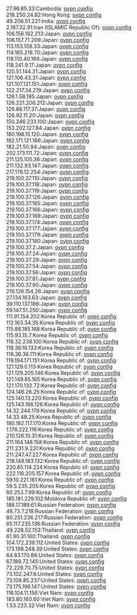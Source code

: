 27.96.85.33:Cambodia: [ovpn config](vpn/27_96_85_33.ovpn)  
218.250.24.82:Hong Kong: [ovpn config](vpn/218_250_24_82.ovpn)  
49.206.51.221:India: [ovpn config](vpn/49_206_51_221.ovpn)  
2.187.32.91:Iran (ISLAMIC Republic Of): [ovpn config](vpn/2_187_32_91.ovpn)  
106.156.162.213:Japan: [ovpn config](vpn/106_156_162_213.ovpn)  
106.157.71.209:Japan: [ovpn config](vpn/106_157_71_209.ovpn)  
113.153.108.33:Japan: [ovpn config](vpn/113_153_108_33.ovpn)  
114.185.218.70:Japan: [ovpn config](vpn/114_185_218_70.ovpn)  
118.110.40.169:Japan: [ovpn config](vpn/118_110_40_169.ovpn)  
118.241.9.17:Japan: [ovpn config](vpn/118_241_9_17.ovpn)  
120.51.144.31:Japan: [ovpn config](vpn/120_51_144_31.ovpn)  
121.106.43.31:Japan: [ovpn config](vpn/121_106_43_31.ovpn)  
121.107.121.151:Japan: [ovpn config](vpn/121_107_121_151.ovpn)  
122.217.34.219:Japan: [ovpn config](vpn/122_217_34_219.ovpn)  
126.1.58.195:Japan: [ovpn config](vpn/126_1_58_195.ovpn)  
126.221.206.212:Japan: [ovpn config](vpn/126_221_206_212.ovpn)  
126.88.117.37:Japan: [ovpn config](vpn/126_88_117_37.ovpn)  
126.92.11.20:Japan: [ovpn config](vpn/126_92_11_20.ovpn)  
150.246.233.100:Japan: [ovpn config](vpn/150_246_233_100.ovpn)  
153.202.127.84:Japan: [ovpn config](vpn/153_202_127_84.ovpn)  
180.198.15.120:Japan: [ovpn config](vpn/180_198_15_120.ovpn)  
182.171.121.166:Japan: [ovpn config](vpn/182_171_121_166.ovpn)  
182.21.50.84:Japan: [ovpn config](vpn/182_21_50_84.ovpn)  
202.173.111.72:Japan: [ovpn config](vpn/202_173_111_72.ovpn)  
211.125.105.36:Japan: [ovpn config](vpn/211_125_105_36.ovpn)  
211.132.93.147:Japan: [ovpn config](vpn/211_132_93_147.ovpn)  
217.178.12.254:Japan: [ovpn config](vpn/217_178_12_254.ovpn)  
219.100.37.110:Japan: [ovpn config](vpn/219_100_37_110.ovpn)  
219.100.37.118:Japan: [ovpn config](vpn/219_100_37_118.ovpn)  
219.100.37.119:Japan: [ovpn config](vpn/219_100_37_119.ovpn)  
219.100.37.126:Japan: [ovpn config](vpn/219_100_37_126.ovpn)  
219.100.37.165:Japan: [ovpn config](vpn/219_100_37_165.ovpn)  
219.100.37.166:Japan: [ovpn config](vpn/219_100_37_166.ovpn)  
219.100.37.169:Japan: [ovpn config](vpn/219_100_37_169.ovpn)  
219.100.37.174:Japan: [ovpn config](vpn/219_100_37_174.ovpn)  
219.100.37.177:Japan: [ovpn config](vpn/219_100_37_177.ovpn)  
219.100.37.179:Japan: [ovpn config](vpn/219_100_37_179.ovpn)  
219.100.37.190:Japan: [ovpn config](vpn/219_100_37_190.ovpn)  
219.100.37.2:Japan: [ovpn config](vpn/219_100_37_2.ovpn)  
219.100.37.24:Japan: [ovpn config](vpn/219_100_37_24.ovpn)  
219.100.37.29:Japan: [ovpn config](vpn/219_100_37_29.ovpn)  
219.100.37.54:Japan: [ovpn config](vpn/219_100_37_54.ovpn)  
219.100.37.56:Japan: [ovpn config](vpn/219_100_37_56.ovpn)  
219.100.37.81:Japan: [ovpn config](vpn/219_100_37_81.ovpn)  
219.100.37.90:Japan: [ovpn config](vpn/219_100_37_90.ovpn)  
219.126.154.26:Japan: [ovpn config](vpn/219_126_154_26.ovpn)  
27.134.163.63:Japan: [ovpn config](vpn/27_134_163_63.ovpn)  
39.110.137.186:Japan: [ovpn config](vpn/39_110_137_186.ovpn)  
59.147.51.250:Japan: [ovpn config](vpn/59_147_51_250.ovpn)  
111.91.154.202:Korea Republic of: [ovpn config](vpn/111_91_154_202.ovpn)  
112.163.34.35:Korea Republic of: [ovpn config](vpn/112_163_34_35.ovpn)  
115.88.185.168:Korea Republic of: [ovpn config](vpn/115_88_185_168.ovpn)  
115.93.15.7:Korea Republic of: [ovpn config](vpn/115_93_15_7.ovpn)  
118.32.238.100:Korea Republic of: [ovpn config](vpn/118_32_238_100.ovpn)  
118.36.16.133:Korea Republic of: [ovpn config](vpn/118_36_16_133.ovpn)  
118.36.38.111:Korea Republic of: [ovpn config](vpn/118_36_38_111.ovpn)  
119.194.171.151:Korea Republic of: [ovpn config](vpn/119_194_171_151.ovpn)  
121.129.0.113:Korea Republic of: [ovpn config](vpn/121_129_0_113.ovpn)  
121.129.205.146:Korea Republic of: [ovpn config](vpn/121_129_205_146.ovpn)  
121.149.85.165:Korea Republic of: [ovpn config](vpn/121_149_85_165.ovpn)  
121.170.132.72:Korea Republic of: [ovpn config](vpn/121_170_132_72.ovpn)  
124.146.26.25:Korea Republic of: [ovpn config](vpn/124_146_26_25.ovpn)  
125.140.13.220:Korea Republic of: [ovpn config](vpn/125_140_13_220.ovpn)  
125.143.188.126:Korea Republic of: [ovpn config](vpn/125_143_188_126.ovpn)  
14.32.244.176:Korea Republic of: [ovpn config](vpn/14_32_244_176.ovpn)  
14.33.48.25:Korea Republic of: [ovpn config](vpn/14_33_48_25.ovpn)  
180.182.117.170:Korea Republic of: [ovpn config](vpn/180_182_117_170.ovpn)  
1.176.222.116:Korea Republic of: [ovpn config](vpn/1_176_222_116.ovpn)  
210.126.10.31:Korea Republic of: [ovpn config](vpn/210_126_10_31.ovpn)  
211.184.148.158:Korea Republic of: [ovpn config](vpn/211_184_148_158.ovpn)  
211.231.9.231:Korea Republic of: [ovpn config](vpn/211_231_9_231.ovpn)  
211.247.47.227:Korea Republic of: [ovpn config](vpn/211_247_47_227.ovpn)  
218.148.183.132:Korea Republic of: [ovpn config](vpn/218_148_183_132.ovpn)  
220.85.114.224:Korea Republic of: [ovpn config](vpn/220_85_114_224.ovpn)  
222.116.205.157:Korea Republic of: [ovpn config](vpn/222_116_205_157.ovpn)  
59.10.221.161:Korea Republic of: [ovpn config](vpn/59_10_221_161.ovpn)  
59.5.235.205:Korea Republic of: [ovpn config](vpn/59_5_235_205.ovpn)  
60.253.7.99:Korea Republic of: [ovpn config](vpn/60_253_7_99.ovpn)  
185.181.229.102:Moldova Republic of: [ovpn config](vpn/185_181_229_102.ovpn)  
188.17.189.61:Russian Federation: [ovpn config](vpn/188_17_189_61.ovpn)  
46.73.7.218:Russian Federation: [ovpn config](vpn/46_73_7_218.ovpn)  
80.251.236.217:Russian Federation: [ovpn config](vpn/80_251_236_217.ovpn)  
85.117.235.136:Russian Federation: [ovpn config](vpn/85_117_235_136.ovpn)  
49.228.52.153:Thailand: [ovpn config](vpn/49_228_52_153.ovpn)  
61.90.31.160:Thailand: [ovpn config](vpn/61_90_31_160.ovpn)  
104.172.238.112:United States: [ovpn config](vpn/104_172_238_112.ovpn)  
173.198.248.39:United States: [ovpn config](vpn/173_198_248_39.ovpn)  
64.83.170.88:United States: [ovpn config](vpn/64_83_170_88.ovpn)  
67.189.72.145:United States: [ovpn config](vpn/67_189_72_145.ovpn)  
72.229.70.75:United States: [ovpn config](vpn/72_229_70_75.ovpn)  
73.102.247.6:United States: [ovpn config](vpn/73_102_247_6.ovpn)  
73.109.85.237:United States: [ovpn config](vpn/73_109_85_237.ovpn)  
73.175.196.147:United States: [ovpn config](vpn/73_175_196_147.ovpn)  
116.104.11.156:Viet Nam: [ovpn config](vpn/116_104_11_156.ovpn)  
183.80.160.60:Viet Nam: [ovpn config](vpn/183_80_160_60.ovpn)  
1.53.223.32:Viet Nam: [ovpn config](vpn/1_53_223_32.ovpn)  
